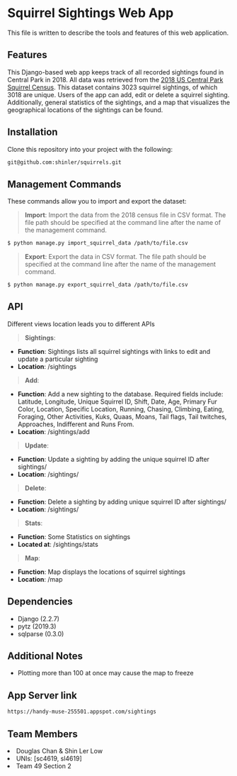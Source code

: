 # Squirrel Sightings Web App

This file is written to describe the tools and features of this web application.

## Features
This Django-based web app keeps track of all recorded sightings found in Central Park in 2018. All data was retrieved from the [2018 US Central Park Squirrel Census](https://data.cityofnewyork.us/Environment/2018-Central-Park-Squirrel-Census-Squirrel-Data/vfnx-vebw). This dataset contains 3023 squirrel sightings, of which 3018 are unique. Users of the app can add, edit or delete a squirrel sighting. Additionally, general statistics of the sightings, and a map that visualizes the geographical locations of the sightings can be found. 

## Installation
Clone this repository into your project with the following:
```bash
git@github.com:shinler/squirrels.git
```
## Management Commands
These commands allow you to import and export the dataset: 

> **Import**: Import the data from the 2018 census file in CSV format. The file path should be specified at the command line after the name of the management command.

```bash
$ python manage.py import_squirrel_data /path/to/file.csv
```

> **Export**: Export the data in CSV format. The file path should be specified at the command line after the name of the management command. 

```bash
$ python manage.py export_squirrel_data /path/to/file.csv
```

## API
Different views location leads you to different APIs 

> **Sightings**:
* **Function**: Sightings lists all squirrel sightings with links to edit and update a particular sighting
* **Location**: /sightings

> **Add**:
* **Function**: Add a new sighting to the database. Required fields include: Latitude, Longitude, Unique Squirrel ID, Shift, Date, Age, Primary Fur Color, Location, Specific Location, Running, Chasing, Climbing, Eating, Foraging, Other Activities, Kuks, Quaas, Moans, Tail flags, Tail twitches, Approaches, Indifferent and Runs From.
* **Location**: /sightings/add
 
> **Update**: 
* **Function**: Update a sighting by adding the unique squirrel ID after sightings/
* **Location**: /sightings/<unique-squirrel-id>
 
> **Delete**: 
* **Function**: Delete a sighting by adding unique squirrel ID after sightings/
* **Location**: /sightings/<unique-squirrel-id>
 
> **Stats**:
* **Function**: Some Statistics on sightings  
* **Located at**: /sightings/stats
>
> **Map**:
* **Function**: Map displays the locations of squirrel sightings
* **Location**: /map
 
## Dependencies
- Django   (2.2.7)
- pytz     (2019.3)
- sqlparse (0.3.0)

## Additional Notes
* Plotting more than 100 at once may cause the map to freeze

## App Server link
```bash
https://handy-muse-255501.appspot.com/sightings
```
## Team Members
<li> Douglas Chan & Shin Ler Low
<li>UNIs: [sc4619, sl4619]
<li>Team 49 Section 2
